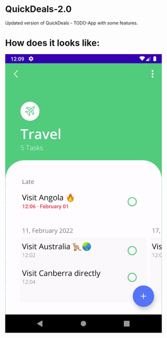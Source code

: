 # QuickDeals-2.0
Updated version of QuickDeals - TODO-App with some features.
# How does it looks like:
![Alt Text](https://github.com/WelterAppleseed/QuickDeals-2.0/blob/master/app/src/main/res/drawable/sector_gif.gif)
